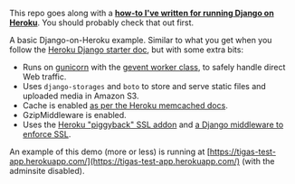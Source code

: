 This repo goes along with a **[how-to I've written for running Django on Heroku][howto]**.
You should probably check that out first.

A basic Django-on-Heroku example. Similar to what you get when you follow the
[Heroku Django starter doc][heroku_django], but with some extra bits:

* Runs on [gunicorn][gunicorn] with the [gevent worker class][gunicorn_design],
  to safely handle direct Web traffic.
* Uses `django-storages` and `boto` to store and serve static files
  and uploaded media in Amazon S3.
* Cache is enabled [as per the Heroku memcached docs][heroku_memcached].
* GzipMiddleware is enabled.
* Uses the [Heroku "piggyback" SSL addon][heroku_ssl] and
  [a Django middleware to enforce SSL][ssl_middleware].

An example of this demo (more or less) is running at
[https://tigas-test-app.herokuapp.com/](https://tigas-test-app.herokuapp.com/)
(with the adminsite disabled).

[howto]: http://mike.tig.as/blog/2012/02/12/deploying-django-on-heroku/
[heroku_django]: http://devcenter.heroku.com/articles/django
[gunicorn]: http://gunicorn.org/
[gunicorn_design]: http://gunicorn.org/design.html
[heroku_memcached]: http://devcenter.heroku.com/articles/memcache
[heroku_ssl]: http://devcenter.heroku.com/articles/ssl
[ssl_middleware]: https://gist.github.com/1812422
